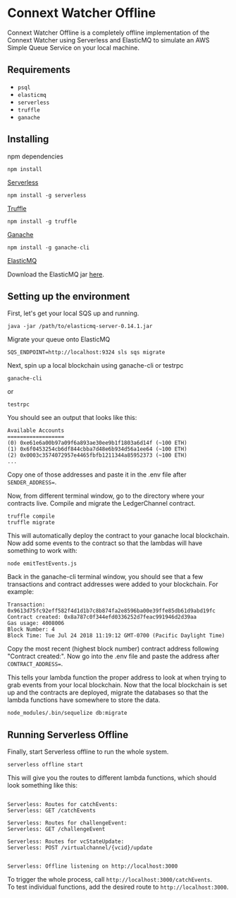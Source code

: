 # Connext Watcher Offline

Connext Watcher Offline is a completely offline implementation of the Connext Watcher using Serverless and ElasticMQ to simulate an AWS Simple Queue Service on your local machine.

## Requirements
* `psql`
* `elasticmq`
* `serverless`
* `truffle`
* `ganache`

## Installing

npm dependencies

```
npm install
```

[Serverless](https://serverless.com/framework/docs/getting-started/)
```
npm install -g serverless
```

[Truffle](https://truffleframework.com/docs/getting_started/installation)
```
npm install -g truffle
```

[Ganache](https://github.com/trufflesuite/ganache-cli)
```
npm install -g ganache-cli
```

[ElasticMQ](https://github.com/adamw/elasticmq)

Download the ElasticMQ jar [here](https://s3/.../elasticmq-server-0.14.1.jar).

## Setting up the environment

First, let's get your local SQS up and running.
```
java -jar /path/to/elasticmq-server-0.14.1.jar
```
Migrate your queue onto ElasticMQ
```
SQS_ENDPOINT=http://localhost:9324 sls sqs migrate
```

Next, spin up a local blockchain using ganache-cli or testrpc
```
ganache-cli
```
or
```
testrpc
```

You should see an output that looks like this:
```
Available Accounts
==================
(0) 0xe61e6a00b97a09f6a893ae30ee9b1f1803a6d14f (~100 ETH)
(1) 0x6f0453254cb6df844cbba7d48e6b934d56a1ee64 (~100 ETH)
(2) 0x0003c3574072957e4465fbfb1211344a85952373 (~100 ETH)
...
```
Copy one of those addresses and paste it in the .env file after ```SENDER_ADDRESS=```.

Now, from different terminal window, go to the directory where your contracts live. Compile and migrate the LedgerChannel contract.
```
truffle compile
truffle migrate
```

This will automatically deploy the contract to your ganache local blockchain. Now add some events to the contract so that the lambdas will have something to work with:
```
node emitTestEvents.js
```

Back in the ganache-cli terminal window, you should see that a few transactions and contract addresses were added to your blockchain. For example:
```
Transaction: 0x9613d75fc92eff582f4d1d1b7c8b874fa2e8596ba00e39ffe85db61d9abd19fc
Contract created: 0x8a787c0f344efd0336252d7feac991946d2d39aa
Gas usage: 4008006
Block Number: 4
Block Time: Tue Jul 24 2018 11:19:12 GMT-0700 (Pacific Daylight Time)
```

Copy the most recent (highest block number) contract address following "Contract created:". Now go into the .env file and paste the address after ```CONTRACT_ADDRESS=```.

This tells your lambda function the proper address to look at when trying to grab events from your local blockchain. Now that the local blockchain is set up and the contracts are deployed, migrate the databases so that the lambda functions have somewhere to store the data.
```
node_modules/.bin/sequelize db:migrate
```

## Running Serverless Offline

Finally, start Serverless offline to run the whole system.
```
serverless offline start
```
This will give you the routes to different lambda functions, which should look something like this:
```

Serverless: Routes for catchEvents:
Serverless: GET /catchEvents

Serverless: Routes for challengeEvent:
Serverless: GET /challengeEvent

Serverless: Routes for vcStateUpdate:
Serverless: POST /virtualchannel/{vcid}/update


Serverless: Offline listening on http://localhost:3000
```

To trigger the whole process, call `http://localhost:3000/catchEvents`. <br />
To test individual functions, add the desired route to `http://localhost:3000`.
